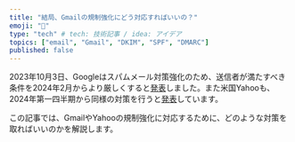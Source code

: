```yaml
---
title: "結局、Gmailの規制強化にどう対応すればいいの？"
emoji: "📩"
type: "tech" # tech: 技術記事 / idea: アイデア
topics: ["email", "Gmail", "DKIM", "SPF", "DMARC"]
published: false
---
```


2023年10月3日、Googleはスパムメール対策強化のため、送信者が満たすべき条件を2024年2月からより厳しくすると[発表](https://blog.google/products/gmail/gmail-security-authentication-spam-protection/)しました。また米国Yahooも、2024年第一四半期から同様の対策を行うと[発表](https://blog.postmaster.yahooinc.com/post/730172167494483968/more-secure-less-spam)しています。

この記事では、GmailやYahooの規制強化に対応するために、どのような対策を取ればいいのかを解説します。